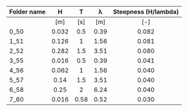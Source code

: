 
| Folder name |   H   |   T  | λ | Steepness (H/lambda) |
|-------------|:-----:|:----:|:------:|:--------------------:|
|             |  [m]  |  [s] |   [m]  |          [-]         |
|     0_50    | 0.032 |  0.5 |  0.39  |         0.082        |
|     1_51    | 0.126 |   1  |  1.56  |         0.081        |
|     2_52    | 0.282 |  1.5 |  3.51  |         0.080        |
|     3_55    | 0.016 |  0.5 |  0.39  |         0.041        |
|     4_56    | 0.062 |   1  |  1.56  |         0.040        |
|     5_57    |  0.14 |  1.5 |  3.51  |         0.040        |
|     6_58    |  0.25 |   2  |  6.24  |         0.040        |
|     7_60    | 0.016 | 0.58 |  0.52  |         0.030        |
